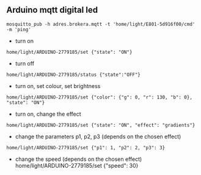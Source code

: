 ## Arduino mqtt digital led

```
mosquitto_pub -h adres.brokera.mqtt -t 'home/light/E801-5d916f00/cmd' -m 'ping'
```

* turn on
```
home/light/ARDUINO-2779185/set {"state": "ON"}
```

* turn off
```
home/light/ARDUINO-2779185/status {"state":"OFF"}
```

* turn on, set colour, set brightness
```
home/light/ARDUINO-2779185/set {"color": {"g": 0, "r": 130, "b": 0}, "state": "ON"}
```

* turn on, change the effect
```
home/light/ARDUINO-2779185/set {"state": "ON", "effect": "gradients"}
```

* change the parameters p1, p2, p3 (depends on the chosen effect)
```
home/light/ARDUINO-2779185/set {"p1": 1, "p2": 2, "p3": 3}
```

* change the speed (depends on the chosen effect)
home/light/ARDUINO-2779185/set {"speed": 30}



